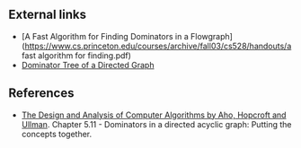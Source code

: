 ## External links
- [A Fast Algorithm for Finding Dominators in a Flowgraph](https://www.cs.princeton.edu/courses/archive/fall03/cs528/handouts/a fast algorithm for finding.pdf)
- [Dominator Tree of a Directed Graph](https://tanujkhattar.wordpress.com/2016/01/11/dominator-tree-of-a-directed-graph/)

## References
- [The Design and Analysis of Computer Algorithms by Aho, Hopcroft and Ullman](https://www.amazon.com/Design-Analysis-Computer-Algorithms/dp/0201000296). Chapter 5.11 - Dominators in a directed acyclic graph: Putting the concepts together.
